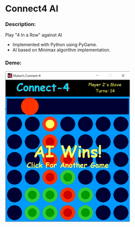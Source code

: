 # Connect4 AI
### Description:
Play "4 In a Row" against AI
- Implemented with Python using PyGame.
- AI based on Minimax algorithm implementation.

### Demo:
<img src="https://github.com/matanbt/Connect4-AI/blob/master/img/demo.png" width=400>



